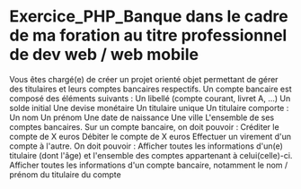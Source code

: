# Exercice_PHP_Banque dans le cadre de ma foration au titre professionnel de dev web / web mobile

Vous êtes chargé(e) de créer un projet orienté objet permettant de gérer des titulaires 
et leurs comptes bancaires respectifs.
Un compte bancaire est composé des éléments suivants :
Un libellé (compte courant, livret A, ...)
Un solde initial
Une devise monétaire
Un titulaire unique
Un titulaire comporte :
Un nom
Un prénom
Une date de naissance
Une ville
L'ensemble de ses comptes bancaires.
Sur un compte bancaire, on doit pouvoir :
Créditer le compte de X euros
Débiter le compte de X euros
Effectuer un virement d'un compte à l'autre.
On doit pouvoir :
Afficher toutes les informations d'un(e) titulaire (dont l'âge) et l'ensemble des comptes 
appartenant à celui(celle)-ci.
Afficher toutes les informations d'un compte bancaire, notamment le nom / prénom du 
titulaire du compte
